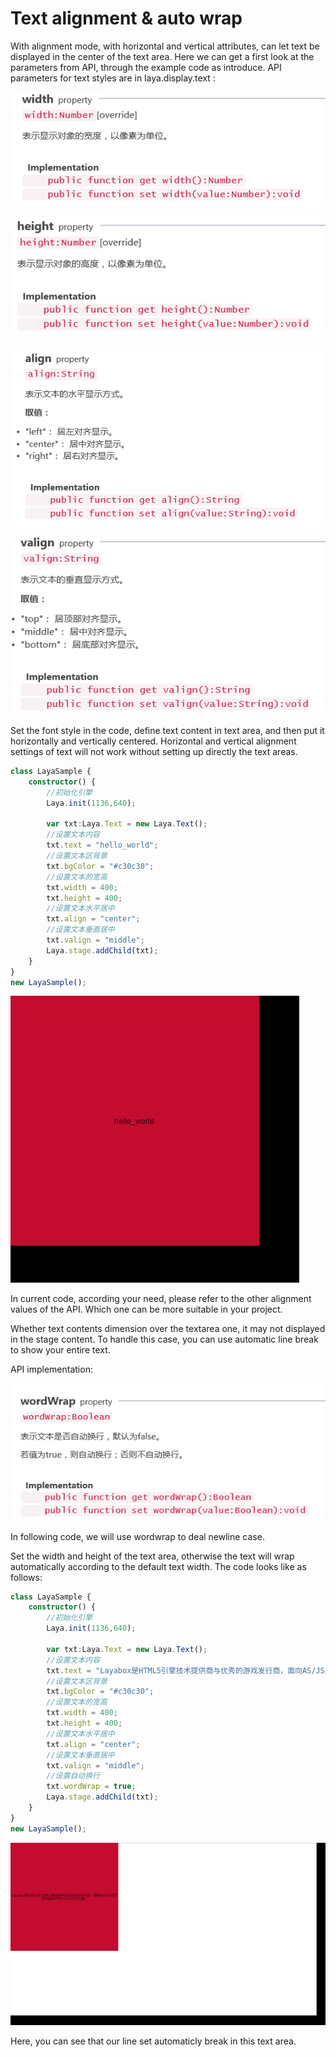 # Text alignment & auto wrap

With alignment mode, with horizontal and vertical attributes, can let text be displayed in the center of the text area. Here  we can get  a first look at the parameters from API,  through the example code as introduce. API parameters for text styles are in laya.display.text :

![1](img/1.png)</br>

![2](img/2.png)</br>

![3](img/3.png)</br>

![4](img/4.png)</br>

Set the font style in the code, define text content in  text area, and then put it horizontally and vertically centered. Horizontal and vertical alignment settings of text will not work without setting up directly the text areas.

```typescript
class LayaSample {
    constructor() {
        //初始化引擎
        Laya.init(1136,640);

        var txt:Laya.Text = new Laya.Text();
        //设置文本内容
        txt.text = "hello_world";
        //设置文本区背景
        txt.bgColor = "#c30c30";
        //设置文本的宽高
        txt.width = 400;
        txt.height = 400;
        //设置文本水平居中
        txt.align = "center";
        //设置文本垂直居中
        txt.valign = "middle";
        Laya.stage.addChild(txt);
    }
}
new LayaSample();
```

![5](img/5.png)</br>

In current code, according your need, please refer to the other alignment values of the API. Which one can be more suitable in your  project.

Whether text contents dimension over the textarea one, it may not displayed in the stage content. To handle this case, you can use  automatic line break to show your entire text.

API implementation:

![6](img/6.png)</br>

In following code, we will use wordwrap to deal newline case.

Set the width and height of the text area, otherwise  the text will wrap automatically according to the default text width. The code   looks like as follows:

```typescript
class LayaSample {
    constructor() {
        //初始化引擎
        Laya.init(1136,640);

        var txt:Laya.Text = new Laya.Text();
        //设置文本内容
        txt.text = "Layabox是HTML5引擎技术提供商与优秀的游戏发行商，面向AS/JS/TS开发者提供HTML5开发技术方案！";
        //设置文本区背景
        txt.bgColor = "#c30c30";
        //设置文本的宽高
        txt.width = 400;
        txt.height = 400;
        //设置文本水平居中
        txt.align = "center";
        //设置文本垂直居中
        txt.valign = "middle";
        //设置自动换行
        txt.wordWrap = true;
        Laya.stage.addChild(txt);
    }
}
new LayaSample();
```

![7](img/7.png)</br>

Here, you can see that our line set  automaticly break in this text area.